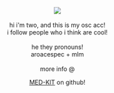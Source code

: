 <div align="center"/>
<img src="https://images-ext-1.discordapp.net/external/zx6SPQYpRMi9bhJfhgM6vVVdatuq7K4IiyvLvognjWY/https/cdn.discordapp.com/emojis/1177042232201723974.png?format=webp&quality=lossless" /> <br><br> hi i'm two, and this is my osc acc! <br> i follow people who i think are cool! <br><br> he they pronouns! <br> aroacespec + mlm <br><br> more info @  

  [MED-KlT](https://github.com/MED-KLT) on github!
